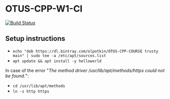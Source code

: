# OTUS-CPP-W1-CI

[![Build Status](https://travis-ci.org/olpotkin/OTUS-CPP-W1-CI.svg?branch=master)](https://travis-ci.org/olpotkin/OTUS-CPP-W1-CI)

## Setup instructions
- `echo "deb https://dl.bintray.com/olpotkin/OTUS-CPP-COURSE trusty main" | sudo tee -a /etc/apt/sources.list`
- `apt update && apt install -y helloworld`

In case of the error "<i>The method driver /usr/lib/apt/methods/https could not be found.</i>":
- `cd /usr/lib/apt/methods`
- `ln -s http https`
